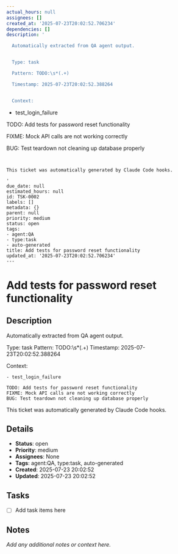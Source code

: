```yaml
---
actual_hours: null
assignees: []
created_at: '2025-07-23T20:02:52.706234'
dependencies: []
description: '

  Automatically extracted from QA agent output.


  Type: task

  Pattern: TODO:\s*(.+)

  Timestamp: 2025-07-23T20:02:52.388264


  Context:

  ```

  - test_login_failure


  TODO: Add tests for password reset functionality

  FIXME: Mock API calls are not working correctly

  BUG: Test teardown not cleaning up database properly

  ```


  This ticket was automatically generated by Claude Code hooks.

  '
due_date: null
estimated_hours: null
id: TSK-0002
labels: []
metadata: {}
parent: null
priority: medium
status: open
tags:
- agent:QA
- type:task
- auto-generated
title: Add tests for password reset functionality
updated_at: '2025-07-23T20:02:52.706234'
---
```


# Add tests for password reset functionality

## Description

Automatically extracted from QA agent output.

Type: task
Pattern: TODO:\s*(.+)
Timestamp: 2025-07-23T20:02:52.388264

Context:
```
- test_login_failure

TODO: Add tests for password reset functionality
FIXME: Mock API calls are not working correctly
BUG: Test teardown not cleaning up database properly
```

This ticket was automatically generated by Claude Code hooks.


## Details
- **Status**: open
- **Priority**: medium
- **Assignees**: None
- **Tags**: agent:QA, type:task, auto-generated
- **Created**: 2025-07-23 20:02:52
- **Updated**: 2025-07-23 20:02:52

## Tasks
- [ ] Add task items here

## Notes
_Add any additional notes or context here._
